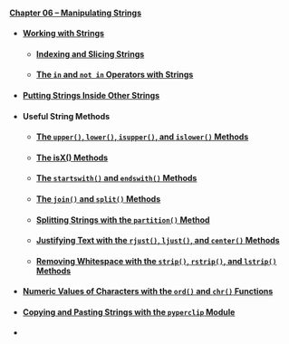 #### [Chapter 06 – Manipulating Strings](chapter06.pdf)
- #### [Working with Strings](practice06_01.py)
  - #### [Indexing and Slicing Strings](practice06_02.py)
  - #### [The `in` and `not in` Operators with Strings](practice06_03.py)
- #### [Putting Strings Inside Other Strings](practice06_04.py)
- #### Useful String Methods
  - #### [The `upper()`, `lower()`, `isupper()`, and `islower()` Methods](practice06_05.py)
  - #### [The isX() Methods](practice06_06.py)
  - #### [The `startswith()` and `endswith()` Methods](practice06_07.py)
  - #### [The `join()` and `split()` Methods](practice06_08.py)
  - #### [Splitting Strings with the `partition()` Method](practice06_09.py)
  - #### [Justifying Text with the `rjust()`, `ljust()`, and `center()` Methods](practice06_10.py)
  - #### [Removing Whitespace with the `strip()`, `rstrip()`, and `lstrip()` Methods](practice06_11.py)
- #### [Numeric Values of Characters with the `ord()` and `chr()` Functions](practice06_12.py)
- #### [Copying and Pasting Strings with the `pyperclip` Module](practice06_13.py)
- 